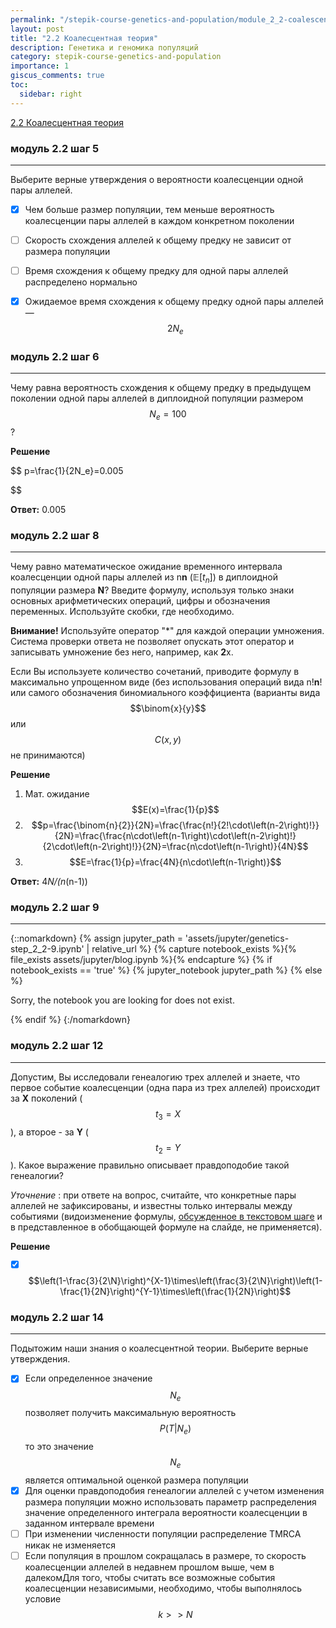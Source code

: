 ```yaml
---
permalink: "/stepik-course-genetics-and-population/module_2_2-coalescence-theory"
layout: post
title: "2.2 Коалесцентная теория"
description: Генетика и геномика популяций
category: stepik-course-genetics-and-population
importance: 1
giscus_comments: true
toc:
  sidebar: right
---
```


[2.2 Коалесцентная теория](https://stepik.org/lesson/88186/step/1?unit=64526)

### модуль 2.2 шаг 5

---

Выберите верные утверждения о вероятности коалесценции одной пары аллелей.

- [X] Чем больше размер популяции, тем меньше вероятность коалесценции пары аллелей в каждом конкретном поколении
- [ ] Скорость схождения аллелей к общему предку не зависит от размера популяции
- [ ] Время схождения к общему предку для одной пары аллелей распределено нормально
- [X] Ожидаемое время схождения к общему предку одной пары аллелей —  $$2N_e$$


### модуль 2.2 шаг 6

---

Чему равна вероятность схождения к общему предку в предыдущем поколении одной пары аллелей в диплоидной популяции размером $$N_e = 100$$?

**Решение**

$$
p=\frac{1}{2N_e}=0.005

$$

**Ответ:** 0.005


### модуль 2.2 шаг 8

---

Чему равно математическое ожидание временного интервала коалесценции одной пары аллелей из n**n** ($\mathbb{E}[t_n]$) в диплоидной популяции размера **N**? Введите формулу, используя только знаки основных арифметических операций, цифры и обозначения переменных. Используйте скобки, где необходимо.

**Внимание!** Используйте оператор "*" для каждой операции умножения. Система проверки ответа не позволяет опускать этот оператор и записывать умножение без него, например, как **2**x.

Если Вы используете количество сочетаний, приводите формулу в максимально упрощенном виде (без использования операций вида n!**n**! или самого обозначения биномиального коэффициента (варианты вида $$\binom{x}{y}$$ или $$C(x,y)$$ не принимаются)

**Решение**

1. Мат. ожидание $$E(x)=\frac{1}{p}$$
2. $$p=\frac{\binom{n}{2}}{2N}=\frac{\frac{n!}{2!\cdot\left(n-2\right)!}}{2N}=\frac{\frac{n\cdot\left(n-1\right)\cdot\left(n-2\right)!}{2\cdot\left(n-2\right)!}}{2N}=\frac{n\cdot\left(n-1\right)}{4N}$$
3. $$E=\frac{1}{p}=\frac{4N}{n\cdot\left(n-1\right)}$$

**Ответ:** 4*N/(n*(n-1))


### модуль 2.2 шаг 9

---

{::nomarkdown}
{% assign jupyter_path = 'assets/jupyter/genetics-step_2_2-9.ipynb' | relative_url %}
{% capture notebook_exists %}{% file_exists assets/jupyter/blog.ipynb %}{% endcapture %}
{% if notebook_exists == 'true' %}
{% jupyter_notebook jupyter_path %}
{% else %}
  <p>Sorry, the notebook you are looking for does not exist.</p>
{% endif %}
{:/nomarkdown}


### модуль 2.2 шаг 12

---

Допустим, Вы исследовали генеалогию трех аллелей и знаете, что первое событие коалесценции (одна пара из трех аллелей) происходит за **X** поколений ($$t_3 = X$$), а второе - за **Y** ($$t_2 = Y$$). Какое выражение правильно описывает правдоподобие такой генеалогии?

*Уточнение* : при ответе на вопрос, считайте, что конкретные пары аллелей не зафиксированы, и известны только интервалы между событиями (видоизменение формулы, [обсужденное в текстовом шаге](https://stepik.org/lesson/88186/step/10?unit=64526) и в представленное в обобщающей формуле на слайде, не применяется).

**Решение**

* [X] $$\left(1-\frac{3}{2\N}\right)^{X-1}\times\left(\frac{3}{2\N}\right)\left(1-\frac{1}{2N}\right)^{Y-1}\times\left(\frac{1}{2N}\right)$$


### модуль 2.2 шаг 14

---

Подытожим наши знания о коалесцентной теории. Выберите верные утверждения.

- [X] Если определенное значение $$N_e$$ позволяет получить максимальную вероятность $$P\left(T|N_e\right)$$ то это значение $$N_e$$ является оптимальной оценкой размера популяции
- [X] Для оценки правдоподобия генеалогии аллелей с учетом изменения размера популяции можно использовать параметр распределения значение определенного интеграла вероятности коалесценции в заданном интервале времени
- [ ] При изменении численности популяции распределение TMRCA никак не изменяется
- [ ] Если популяция в прошлом сокращалась в размере, то скорость коалесценции аллелей в недавнем прошлом выше, чем в далекомДля того, чтобы считать все возможные события коалесценции независимыми, необходимо, чтобы выполнялось условие $$k>>N$$
